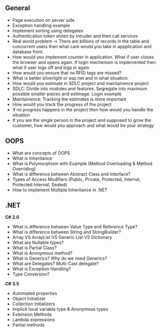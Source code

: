 ## General

* Page execution on server side
* Exception handling example
* Implement sorting using delegates
* Authentication token stolen by intruder and then call services
* Real world problem -> There are billions of records in the table and concurrent users then what care would you take in appplication and database front.
* How would you implement counter in application. What if user closes the browser and opens again. If login mechenism is implemented then what if user logs off and logs in again
* How would you ensure that no RFID tags are missed?
* What is better silverlight or asp.net and in what situation.
* How would you estimate in SDLC project and maintainence project
* SDLC: Divide into modules and features. Segregate into maximum possible smaller pieces and estimage. Login example
* Maintainence: Tracking the estimates is more important
* How would you track the progress of the project
* If no progress happens in the project then how would you handle the situation
* If you are the single person in the project and supposed to grow the customer, how would you approach and what would be your strategy


## OOPS

* What are concepts of OOPS
* What is Inheritance
* What is Polymorphism with Example (Method Overloading & Method Overriding)
* What is difference between Abstract Class and Interface?
* Types of Access Modifiers (Public, Private, Protected, Internal, Protected Internal, Sealed)
* How to implement Multiple Inheritance in .NET



## .NET

**C# 2.0**

* What is difference between Value Type and Reference Type?
* What is difference between String and StringBuilder?
* Array VS ArrayList VS Generic List VS Dictionary
* What are Nullable types?
* What is Partial Class?
* What is Anonymous method?
* What is Generics? Why do we need Generics?
* What are Delegates? Multi-Cast delegate?
* What is Exception Handling?
* Type Conversion?

**C# 3.5**

* Automated properties
* Object Initializer
* Collection Initializers
* Implicit local variable type & Anonymous types
* Extension Methods
* Lambda expressions
* Partial methods


